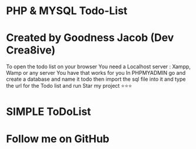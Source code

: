 # PHP & MYSQL Todo-List
# Created by Goodness Jacob (Dev Crea8ive)

 To open the todo list on your browser
 You need a Localhost server : Xampp, Wamp or any server You have that works for you
 In PHPMYADMIN
 go and create a database and name it todo
 then import the sql file into it
 and type the url for the Todo list and run
            Star my project ⭐️⭐️⭐️
 # SIMPLE ToDoList
 # Follow me on GitHub